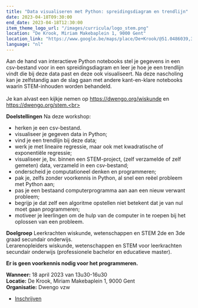 ```yaml
---
title: "Data visualiseren met Python: spreidingsdiagram en trendlijn"
date: 2023-04-18T09:30:00
end_date: 2023-04-18T12:30:00
item_theme_logo_url: "/images/curricula/logo_stem.png"
location: "De Krook, Miriam Makebaplein 1, 9000 Gent"
location_link: "https://www.google.be/maps/place/De+Krook/@51.0486039,3.7264986,17z/data=!3m1!4b1!4m6!3m5!1s0x47c3714effffffff:0x9b1a2c7f1cb8c825!8m2!3d51.0486039!4d3.7286873!16s%2Fg%2F1hc0gcm5l"
language: "nl"
---
```


Aan de hand van interactieve Python notebooks stel je gegevens in een csv-bestand voor in een spreidingsdiagram en leer je hoe je een trendlijn vindt 
die bij deze data past en deze ook visualiseert. Na deze nascholing kan je zelfstandig aan de slag gaan met andere kant-en-klare notebooks waarin 
STEM-inhouden worden behandeld.<br><br> 
Je kan alvast een kijkje nemen op https://dwengo.org/wiskunde en https://dwengo.org/stem.<br><br>

**Doelstellingen**
Na deze workshop:<br>
- herken je een csv-bestand.
- visualiseer je gegeven data in Python;
- vind je een trendlijn bij deze data;
- werk je met lineaire regressie, maar ook met kwadratische of exponentiële regressie;
- visualiseer je, bv. binnen een STEM-project, (zelf verzamelde of zelf gemeten) data, verzameld in een csv-bestand;
- onderscheid je computationeel denken en programmeren;
- pak je, zelfs zonder voorkennis in Python, al snel een reëel probleem met Python aan;
- pas je een bestaand computerprogramma aan aan een nieuw verwant probleem;
- begrijp je dat zelf een algoritme opstellen niet betekent dat je van nul moet gaan programmeren;
- motiveer je leerlingen om de hulp van de computer in te roepen bij het oplossen van een probleem.

**Doelgroep**
Leerkrachten wiskunde, wetenschappen en STEM 2de en 3de graad secundair onderwijs.<br>
Lerarenopleiders wiskunde, wetenschappen en STEM voor leerkrachten secundair onderwijs (professionele bachelor en educatieve master).<br>

**Er is geen voorkennis nodig voor het programmeren.**

**Wanneer:** 18 april 2023 van 13u30-16u30<br>
**Locatie:** De Krook, Miriam Makebaplein 1, 9000 Gent<br>
**Organisatie:** Dwengo vzw

- [Inschrijven](https://forms.gle/rdGipm5x7Tu3HSgF6)
